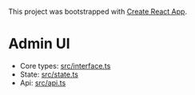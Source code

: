 This project was bootstrapped with [Create React App](https://github.com/facebook/create-react-app).

# Admin UI

* Core types: [src/interface.ts](src/interface.ts)
* State: [src/state.ts](src/state.ts)
* Api: [src/api.ts](src/api.ts)

